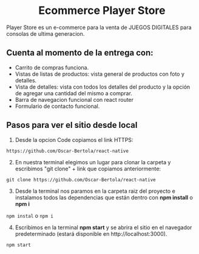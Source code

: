<h1 align="center">Ecommerce Player Store</h1>

Player Store es un e-commerce para la venta de JUEGOS DIGITALES para consolas de ultima generacion.

## Cuenta al momento de la entrega con:
- Carrito de compras funciona.
- Vistas de listas de productos: vista general de productos con foto y detalles.
- Vista de detalles: vista con todos los detalles del producto y la opción de agregar una cantidad del mismo a comprar.
-  Barra de navegacion funcional con react router
- Formulario de contacto funcional.


## Pasos para ver el sitio desde local
1. Desde la opcion Code copiamos el link HTTPS:

`https://github.com/Oscar-Bertola/react-native`

2. En nuestra terminal elegimos un lugar para clonar la carpeta y escribimos "git clone" + link que copiamos anteriormente:

`git clone https://github.com/Oscar-Bertola/react-native`

3. Desde la terminal nos paramos en la carpeta raiz del proyecto e instalamos todos las dependencias que están dentro con **npm install** o **npm i**

`npm instal` o `npm i`

4. Escribimos en la terminal **npm start** y se abrira el sitio en el navegador predeterminado (estará disponible en http://localhost:3000).

`npm start`

